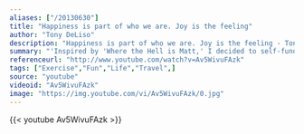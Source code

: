 ```yaml
---
aliases: ["/20130630"]
title: "Happiness is part of who we are. Joy is the feeling"
author: "Tony DeLiso"
description: "Happiness is part of who we are. Joy is the feeling - Tony DeLiso quotes from GetInspired365.com"
summary: "'Inspired by 'Where the Hell is Matt,' I decided to self-fund a 120,000+ mile, 16-country, 18-month adventure around the world. '"
referenceurl: "http://www.youtube.com/watch?v=Av5WivuFAzk"
tags: ["Exercise","Fun","Life","Travel",]
source: "youtube"
videoid: "Av5WivuFAzk"
image: "https://img.youtube.com/vi/Av5WivuFAzk/0.jpg"
---
```


{{< youtube Av5WivuFAzk >}}
